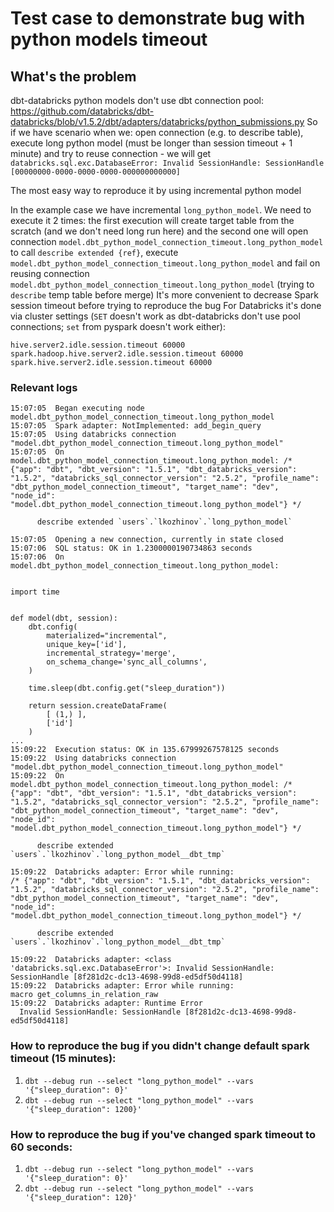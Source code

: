 # Test case to demonstrate bug with python models timeout

## What's the problem

dbt-databricks python models don't use dbt connection pool: https://github.com/databricks/dbt-databricks/blob/v1.5.2/dbt/adapters/databricks/python_submissions.py
So if we have scenario when we: open connection (e.g. to describe table), execute long python model (must be longer than session timeout + 1 minute) and try to reuse connection - we will get `databricks.sql.exc.DatabaseError: Invalid SessionHandle: SessionHandle [00000000-0000-0000-0000-000000000000]`

The most easy way to reproduce it by using incremental python model

In the example case we have incremental `long_python_model`. We need to execute it 2 times: the first execution will create target table from the scratch (and we don't need long run here) and the second one will open connection `model.dbt_python_model_connection_timeout.long_python_model` to call `describe extended {ref}`, execute `model.dbt_python_model_connection_timeout.long_python_model` and fail on reusing connection `model.dbt_python_model_connection_timeout.long_python_model` (trying to `describe` temp table before merge)
It's more convenient to decrease Spark session timeout before trying to reproduce the bug
For Databricks it's done via cluster settings (`SET` doesn't work as dbt-databricks don't use pool connections; `set` from pyspark doesn't work either):
```
hive.server2.idle.session.timeout 60000
spark.hadoop.hive.server2.idle.session.timeout 60000
spark.hive.server2.idle.session.timeout 60000
```

### Relevant logs
```
15:07:05  Began executing node model.dbt_python_model_connection_timeout.long_python_model
15:07:05  Spark adapter: NotImplemented: add_begin_query
15:07:05  Using databricks connection "model.dbt_python_model_connection_timeout.long_python_model"
15:07:05  On model.dbt_python_model_connection_timeout.long_python_model: /* {"app": "dbt", "dbt_version": "1.5.1", "dbt_databricks_version": "1.5.2", "databricks_sql_connector_version": "2.5.2", "profile_name": "dbt_python_model_connection_timeout", "target_name": "dev", "node_id": "model.dbt_python_model_connection_timeout.long_python_model"} */

      describe extended `users`.`lkozhinov`.`long_python_model`
  
15:07:05  Opening a new connection, currently in state closed
15:07:06  SQL status: OK in 1.2300000190734863 seconds
15:07:06  On model.dbt_python_model_connection_timeout.long_python_model: 
  
    
import time


def model(dbt, session):
    dbt.config(
        materialized="incremental",
        unique_key=['id'],
        incremental_strategy='merge',
        on_schema_change='sync_all_columns',
    )

    time.sleep(dbt.config.get("sleep_duration"))

    return session.createDataFrame(
        [ (1,) ],
        ['id']
    )
...
15:09:22  Execution status: OK in 135.67999267578125 seconds
15:09:22  Using databricks connection "model.dbt_python_model_connection_timeout.long_python_model"
15:09:22  On model.dbt_python_model_connection_timeout.long_python_model: /* {"app": "dbt", "dbt_version": "1.5.1", "dbt_databricks_version": "1.5.2", "databricks_sql_connector_version": "2.5.2", "profile_name": "dbt_python_model_connection_timeout", "target_name": "dev", "node_id": "model.dbt_python_model_connection_timeout.long_python_model"} */

      describe extended `users`.`lkozhinov`.`long_python_model__dbt_tmp`
  
15:09:22  Databricks adapter: Error while running:
/* {"app": "dbt", "dbt_version": "1.5.1", "dbt_databricks_version": "1.5.2", "databricks_sql_connector_version": "2.5.2", "profile_name": "dbt_python_model_connection_timeout", "target_name": "dev", "node_id": "model.dbt_python_model_connection_timeout.long_python_model"} */

      describe extended `users`.`lkozhinov`.`long_python_model__dbt_tmp`
  
15:09:22  Databricks adapter: <class 'databricks.sql.exc.DatabaseError'>: Invalid SessionHandle: SessionHandle [8f281d2c-dc13-4698-99d8-ed5df50d4118]
15:09:22  Databricks adapter: Error while running:
macro get_columns_in_relation_raw
15:09:22  Databricks adapter: Runtime Error
  Invalid SessionHandle: SessionHandle [8f281d2c-dc13-4698-99d8-ed5df50d4118]
```

### How to reproduce the bug if you didn't change default spark timeout (15 minutes):
1. `dbt --debug run --select "long_python_model" --vars '{"sleep_duration": 0}'`
2. `dbt --debug run --select "long_python_model" --vars '{"sleep_duration": 1200}'`
 
### How to reproduce the bug if you've changed spark timeout to 60 seconds:
1. `dbt --debug run --select "long_python_model" --vars '{"sleep_duration": 0}'`
2. `dbt --debug run --select "long_python_model" --vars '{"sleep_duration": 120}'`
